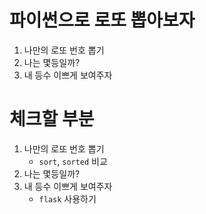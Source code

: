 # 파이썬으로 로또 뽑아보자
1. 나만의 로또 번호 뽑기
2. 나는 몇등일까?
3. 내 등수 이쁘게 보여주자


# 체크할 부분
1. 나만의 로또 번호 뽑기
    * `sort`, `sorted` 비교
2. 나는 몇등일까?
3. 내 등수 이쁘게 보여주자
    * `flask` 사용하기
